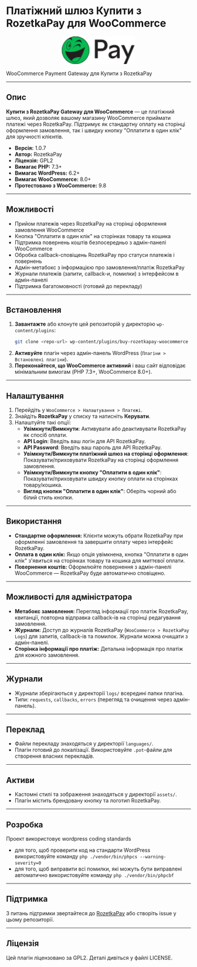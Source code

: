 # Платіжний шлюз Купити з RozetkaPay для WooCommerce

<p align="center">
  <img src="assets/img/rozetkapay-logo.svg" alt="Логотип RozetkaPay" width="200" />
</p>

WooCommerce Payment Gateway для Купити з RozetkaPay

---

## Опис

**Купити з RozetkaPay Gateway для WooCommerce** — це платіжний шлюз, який дозволяє вашому магазину WooCommerce приймати платежі через RozetkaPay. Підтримує як стандартну оплату на сторінці оформлення замовлення, так і швидку кнопку "Оплатити в один клік" для зручності клієнтів.

- **Версія:** 1.0.7
- **Автор:** RozetkaPay
- **Ліцензія:** GPL2
- **Вимагає PHP:** 7.3+
- **Вимагає WordPress:** 6.2+
- **Вимагає WooCommerce:** 8.0+
- **Протестовано з WooCommerce:** 9.8

---

## Можливості

- Прийом платежів через RozetkaPay на сторінці оформлення замовлення WooCommerce
- Кнопка "Оплатити в один клік" на сторінках товару та кошика
- Підтримка повернень коштів безпосередньо з адмін-панелі WooCommerce
- Обробка callback-сповіщень RozetkaPay про статуси платежів і повернень
- Адмін-метабокс з інформацією про замовлення/платіж RozetkaPay
- Журнали платежів (запити, callback-и, помилки) з інтерфейсом в адмін-панелі
- Підтримка багатомовності (готовий до перекладу)

---

## Встановлення

1. **Завантажте** або клонуте цей репозиторій у директорію `wp-content/plugins`:
   ```sh
   git clone <repo-url> wp-content/plugins/buy-rozetkapay-woocommerce
   ```
2. **Активуйте** плагін через адмін-панель WordPress (`Плагіни > Встановлені плагіни`).
3. **Переконайтеся, що WooCommerce активний** і ваш сайт відповідає мінімальним вимогам (PHP 7.3+, WooCommerce 8.0+).

---

## Налаштування

1. Перейдіть у `WooCommerce > Налаштування > Платежі`.
2. Знайдіть **RozetkaPay** у списку та натисніть **Керувати**.
3. Налаштуйте такі опції:
   - **Увімкнути/Вимкнути**: Активувати або деактивувати RozetkaPay як спосіб оплати.
   - **API Login**: Введіть ваш логін для API RozetkaPay.
   - **API Password**: Введіть ваш пароль для API RozetkaPay.
   - **Увімкнути/Вимкнути платіжний шлюз на сторінці оформлення**: Показувати/приховувати RozetkaPay на сторінці оформлення замовлення.
   - **Увімкнути/Вимкнути кнопку "Оплатити в один клік"**: Показувати/приховувати швидку кнопку оплати на сторінках товару/кошика.
   - **Вигляд кнопки "Оплатити в один клік"**: Оберіть чорний або білий стиль кнопки.

---

## Використання

- **Стандартне оформлення:** Клієнти можуть обрати RozetkaPay при оформленні замовлення та завершити оплату через інтерфейс RozetkaPay.
- **Оплата в один клік:** Якщо опція увімкнена, кнопка "Оплатити в один клік" з'явиться на сторінках товару та кошика для миттєвої оплати.
- **Повернення коштів:** Оформлюйте повернення з адмін-панелі WooCommerce — RozetkaPay буде автоматично сповіщено.

---

## Можливості для адміністратора

- **Метабокс замовлення:** Перегляд інформації про платіж RozetkaPay, квитанції, повторна відправка callback-ів на сторінці редагування замовлення.
- **Журнали:** Доступ до журналів RozetkaPay (`WooCommerce > RozetkaPay Logs`) для запитів, callback-ів та помилок. Журнали можна очищати з адмін-панелі.
- **Сторінка інформації про платіж:** Детальна інформація про платіж для кожного замовлення.

---

## Журнали

- Журнали зберігаються у директорії `logs/` всередині папки плагіна.
- Типи: `requests`, `callbacks`, `errors` (перегляд та очищення через адмін-панель).

---

## Переклад

- Файли перекладу знаходяться у директорії `languages/`.
- Плагін готовий до локалізації. Використовуйте `.pot`-файли для створення власних перекладів.

---

## Активи

- Кастомні стилі та зображення знаходяться у директорії `assets/`.
- Плагін містить брендовану кнопку та логотип RozetkaPay.

---

## Розробка

Проект використовує wordpress coding standards

- для того, щоб проверити код на стандарти WordPress використовуйте команду `php ./vendor/bin/phpcs --warning-severity=0`
- для того, щоб виправити всі помилки, які можуть бути виправлені автоматично використовуйте команду `php ./vendor/bin/phpcbf`

---

## Підтримка

З питань підтримки звертайтеся до [RozetkaPay](https://rozetkapay.com/) або створіть issue у цьому репозиторії.

---

## Ліцензія

Цей плагін ліцензовано за GPL2. Деталі дивіться у файлі LICENSE.
